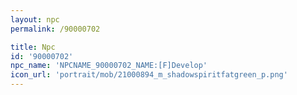 ```yaml
---
layout: npc
permalink: /90000702

title: Npc
id: '90000702'
npc_name: 'NPCNAME_90000702_NAME:[F]Develop'
icon_url: 'portrait/mob/21000894_m_shadowspiritfatgreen_p.png'
---
```

